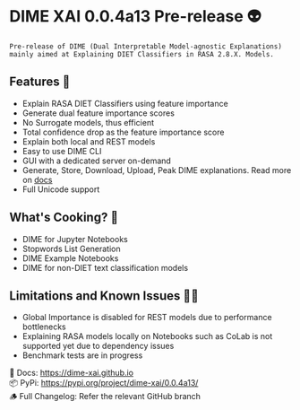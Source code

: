 # DIME XAI 0.0.4a13 Pre-release 👽
```text
Pre-release of DIME (Dual Interpretable Model-agnostic Explanations) mainly aimed at Explaining DIET Classifiers in RASA 2.8.X. Models.
```
## Features 🦄
- Explain RASA DIET Classifiers using feature importance
- Generate dual feature importance scores
- No Surrogate models, thus efficient
- Total confidence drop as the feature importance score
- Explain both local and REST models
- Easy to use DIME CLI
- GUI with a dedicated server on-demand
- Generate, Store, Download, Upload, Peak DIME explanations. Read more on [docs](https://dime-xai.github.io)
- Full Unicode support

## What's Cooking? 🍪
- DIME for Jupyter Notebooks
- Stopwords List Generation
- DIME Example Notebooks
- DIME for non-DIET text classification models

## Limitations and Known Issues 🤏🏽
- Global Importance is disabled for REST models due to performance bottlenecks
- Explaining RASA models locally on Notebooks such as CoLab is not supported yet due to dependency issues
- Benchmark tests are in progress

📒 Docs: https://dime-xai.github.io  
📦 PyPi: https://pypi.org/project/dime-xai/0.0.4a13/  
🪵 Full Changelog: Refer the relevant GitHub branch  